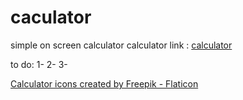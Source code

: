 # caculator
simple on screen calculator
calculator link : <a href= ""> calculator</a>

to do:
1-
2-
3-






<a href="https://www.flaticon.com/free-icons/calculator" title="calculator icons">Calculator icons created by Freepik - Flaticon</a>